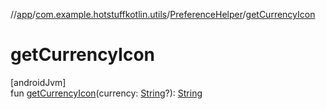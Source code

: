 //[app](../../../index.md)/[com.example.hotstuffkotlin.utils](../index.md)/[PreferenceHelper](index.md)/[getCurrencyIcon](get-currency-icon.md)

# getCurrencyIcon

[androidJvm]\
fun [getCurrencyIcon](get-currency-icon.md)(currency: [String](https://kotlinlang.org/api/latest/jvm/stdlib/kotlin/-string/index.html)?): [String](https://kotlinlang.org/api/latest/jvm/stdlib/kotlin/-string/index.html)
